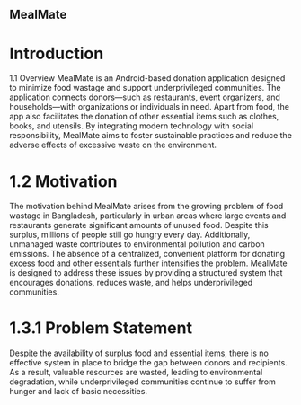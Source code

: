 ## MealMate

# Introduction
1.1	Overview
MealMate is an Android-based donation application designed to minimize food wastage and support underprivileged communities. The application connects donors—such as restaurants, event organizers, and households—with organizations or individuals in need. Apart from food, the app also facilitates the donation of other essential items such as clothes, books, and utensils. By integrating modern technology with social responsibility, MealMate aims to foster sustainable practices and reduce the adverse effects of excessive waste on the environment.


# 1.2	Motivation
The motivation behind MealMate arises from the growing problem of food wastage in Bangladesh, particularly in urban areas where large events and restaurants generate significant amounts of unused food. Despite this surplus, millions of people still go hungry every day. Additionally, unmanaged waste contributes to environmental pollution and carbon emissions. The absence of a centralized, convenient platform for donating excess food and other essentials further intensifies the problem. MealMate is designed to address these issues by providing a structured system that encourages donations, reduces waste, and helps underprivileged communities.
# 1.3.1	Problem Statement
Despite the availability of surplus food and essential items, there is no effective system in place to bridge the gap between donors and recipients. As a result, valuable resources are wasted, leading to environmental degradation, while underprivileged communities continue to suffer from hunger and lack of basic necessities.
